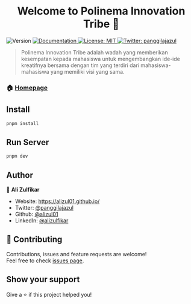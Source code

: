 <h1 align="center">Welcome to Polinema Innovation Tribe 👋</h1>
<p>
  <img alt="Version" src="https://img.shields.io/badge/version-1.0.0-blue.svg?cacheSeconds=2592000" />
  <a href="https://github.com/alizul01/polinema-innovation-tribe" target="_blank">
    <img alt="Documentation" src="https://img.shields.io/badge/documentation-yes-brightgreen.svg" />
  </a>
  <a href="#" target="_blank">
    <img alt="License: MIT" src="https://img.shields.io/badge/License-MIT-yellow.svg" />
  </a>
  <a href="https://twitter.com/panggilajazul" target="_blank">
    <img alt="Twitter: panggilajazul" src="https://img.shields.io/twitter/follow/panggilajazul.svg?style=social" />
  </a>
</p>

> Polinema Innovation Tribe adalah wadah yang memberikan kesempatan kepada mahasiswa untuk mengembangkan ide-ide kreatifnya bersama dengan tim yang terdiri dari mahasiswa-mahasiswa yang memiliki visi yang sama.

### 🏠 [Homepage](https://github.com/alizul01/polinema-innovation-tribe)

## Install

```sh
pnpm install
```

## Run Server

```sh
pnpm dev
```

## Author

👤 **Ali Zulfikar**

- Website: https://alizul01.github.io/
- Twitter: [@panggilajazul](https://twitter.com/panggilajazul)
- Github: [@alizul01](https://github.com/alizul01)
- LinkedIn: [@alizulfikar](https://linkedin.com/in/alizulfikar)

## 🤝 Contributing

Contributions, issues and feature requests are welcome!<br />Feel free to check [issues page](https://github.com/alizul01/polinema-innovation-tribe/issues).

## Show your support

Give a ⭐️ if this project helped you!
